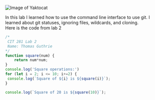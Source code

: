 ![Image of Yaktocat](https://avatars.githubusercontent.com/u/18133?s=200&v=4)

In this lab I learned how to use the command line interface to use git. I learned about git statuses, ignoring files, wildcards, and cloning. 
<br>
Here is the code from lab 2
```javascript
/*
 CIT 281 Lab 2
 Name: Thomas Guthrie
*/
function square(num) {
    return num*num;
}
console.log('Square operations:')
for (let i = 2; i <= 10; i+=2) {
 console.log(`Square of ${i} is ${square(i)}`);
}

console.log(`Square of 20 is ${square(10)}`);
```
